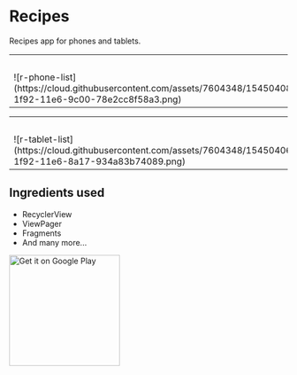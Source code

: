 # Recipes
Recipes app for phones and tablets.

<table>
  <tr>
    <th colspan="3">
      Phone
    </th>
  </tr>
  <tr>
    <td>
      ![r-phone-list](https://cloud.githubusercontent.com/assets/7604348/15450408/a4e9631a-1f92-11e6-9c00-78e2cc8f58a3.png)
    </td>
    <td>
      ![r-phone-ingredients](https://cloud.githubusercontent.com/assets/7604348/15450404/a4e86e38-1f92-11e6-9ac6-3ac93033abe8.png)
    </td>
    <td>
      ![r-phone-directions](https://cloud.githubusercontent.com/assets/7604348/15450405/a4e883b4-1f92-11e6-80e2-ad874c334370.png)
    </td>
  </tr>
</table>

<table>
  <tr>
    <th colspan=2>
      Tablet
    </th>
  </tr>
  <tr>
    <td>
      ![r-tablet-list](https://cloud.githubusercontent.com/assets/7604348/15450406/a4e8c126-1f92-11e6-8a17-934a83b74089.png)
    </td>
    <td>
      ![r-tablet-indredients-directions](https://cloud.githubusercontent.com/assets/7604348/15450407/a4e9271a-1f92-11e6-960d-bc31ae638272.png)
    </td>
  </tr>
</table>


## Ingredients used
* RecyclerView
* ViewPager
* Fragments
* And many more...

<a href='https://play.google.com/store/apps/details?id=io.monteirodev.doodle'><img alt='Get it on Google Play' src="https://play.google.com/intl/en_us/badges/images/generic/en_badge_web_generic.png" width="200"/></a>
